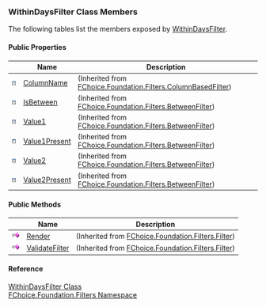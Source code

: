 ﻿### WithinDaysFilter Class Members

The following tables list the members exposed by [WithinDaysFilter](fcSDK~FChoice.Foundation.Filters.WithinDaysFilter.md).

#### Public Properties

|   | Name | Description |
| --- | --- | --- |
| ![Public Property](dotnetimages/publicProperty.png) | [ColumnName](fcSDK~FChoice.Foundation.Filters.ColumnBasedFilter~ColumnName.md) | (Inherited from [FChoice.Foundation.Filters.ColumnBasedFilter](fcSDK~FChoice.Foundation.Filters.ColumnBasedFilter.md)) |
| ![Public Property](dotnetimages/publicProperty.png) | [IsBetween](fcSDK~FChoice.Foundation.Filters.BetweenFilter~IsBetween.md) | (Inherited from [FChoice.Foundation.Filters.BetweenFilter](fcSDK~FChoice.Foundation.Filters.BetweenFilter.md)) |
| ![Public Property](dotnetimages/publicProperty.png) | [Value1](fcSDK~FChoice.Foundation.Filters.BetweenFilter~Value1.md) | (Inherited from [FChoice.Foundation.Filters.BetweenFilter](fcSDK~FChoice.Foundation.Filters.BetweenFilter.md)) |
| ![Public Property](dotnetimages/publicProperty.png) | [Value1Present](fcSDK~FChoice.Foundation.Filters.BetweenFilter~Value1Present.md) | (Inherited from [FChoice.Foundation.Filters.BetweenFilter](fcSDK~FChoice.Foundation.Filters.BetweenFilter.md)) |
| ![Public Property](dotnetimages/publicProperty.png) | [Value2](fcSDK~FChoice.Foundation.Filters.BetweenFilter~Value2.md) | (Inherited from [FChoice.Foundation.Filters.BetweenFilter](fcSDK~FChoice.Foundation.Filters.BetweenFilter.md)) |
| ![Public Property](dotnetimages/publicProperty.png) | [Value2Present](fcSDK~FChoice.Foundation.Filters.BetweenFilter~Value2Present.md) | (Inherited from [FChoice.Foundation.Filters.BetweenFilter](fcSDK~FChoice.Foundation.Filters.BetweenFilter.md)) |



#### Public Methods

|   | Name | Description |
| --- | --- | --- |
| ![Public Method](dotnetimages/publicMethod.png) | [Render](fcSDK~FChoice.Foundation.Filters.Filter~Render.md) | (Inherited from [FChoice.Foundation.Filters.Filter](fcSDK~FChoice.Foundation.Filters.Filter.md)) |
| ![Public Method](dotnetimages/publicMethod.png) | [ValidateFilter](fcSDK~FChoice.Foundation.Filters.Filter~ValidateFilter.md) | (Inherited from [FChoice.Foundation.Filters.Filter](fcSDK~FChoice.Foundation.Filters.Filter.md)) |





#### Reference

[WithinDaysFilter Class](fcSDK~FChoice.Foundation.Filters.WithinDaysFilter.md)  
[FChoice.Foundation.Filters Namespace](fcSDK~FChoice.Foundation.Filters_namespace.md)